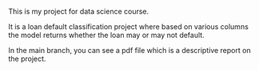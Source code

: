 This is my project for data science course.

It is a loan default classification project where based on various columns 
the model returns whether the loan may or may not default. 

In the main branch, you can see a pdf file which is a descriptive report on the project.